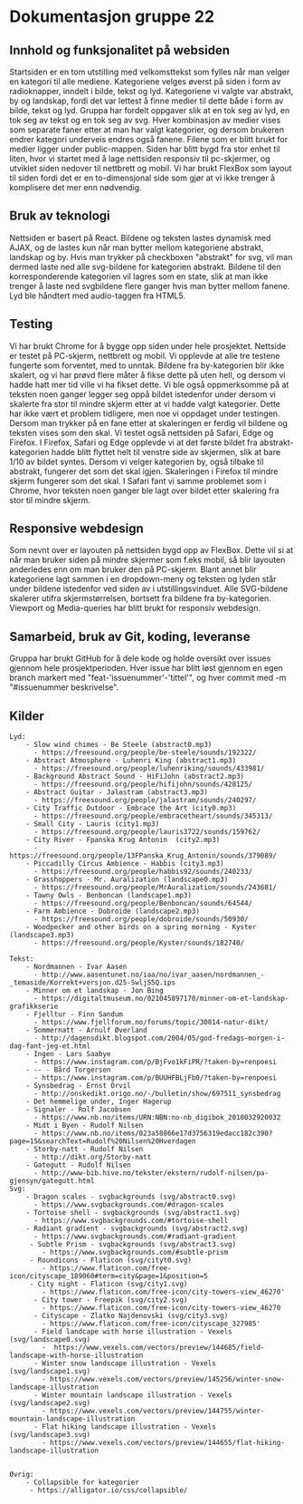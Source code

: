 # Dokumentasjon gruppe 22

  ## Innhold og funksjonalitet på websiden
  Startsiden er en tom utstilling med velkomsttekst som fylles når man velger en kategori til alle mediene. Kategoriene velges øverst på siden i form av radioknapper, inndelt i bilde, tekst og lyd. Kategoriene vi valgte var abstrakt, by og landskap, fordi det var lettest å finne medier til dette både i form av bilde, tekst og lyd. Gruppa har fordelt oppgaver slik at en tok seg av lyd, en tok seg av tekst og en tok seg av svg. Hver kombinasjon av medier vises som separate faner etter at man har valgt kategorier, og dersom brukeren endrer kategori underveis endres også fanene. Filene som er blitt brukt for medier ligger under public-mappen. Siden har blitt bygd fra stor enhet til liten, hvor vi startet med å lage nettsiden responsiv til pc-skjermer, og utviklet siden nedover til nettbrett og mobil. Vi har brukt FlexBox som layout til siden fordi det er en to-dimensjonal side som gjør at vi ikke trenger å komplisere det mer enn nødvendig.

  ## Bruk av teknologi
  Nettsiden er basert på React. Bildene og teksten lastes dynamisk med AJAX, og de lastes kun når man bytter mellom kategoriene abstrakt, landskap og by. Hvis man trykker på checkboxen "abstrakt" for svg, vil man dermed laste ned alle svg-bildene for kategorien abstrakt. Bildene til den korresponderende kategorien vil lagres som en state, slik at man ikke trenger å laste ned svgbildene flere ganger hvis man bytter mellom fanene. Lyd ble håndtert med audio-taggen fra HTML5.

  ## Testing
  Vi har brukt Chrome for å bygge opp siden under hele prosjektet. Nettside er testet på PC-skjerm, nettbrett og mobil. Vi opplevde at alle tre testene fungerte som forventet, med to unntak. Bildene fra by-kategorien blir ikke skalert, og vi har prøvd flere måter å fikse dette på uten hell, og dersom vi hadde hatt mer tid ville vi ha fikset dette.
  Vi ble også oppmerksomme på at teksten noen ganger legger seg oppå bildet istedenfor under dersom vi skalerte fra stor til mindre skjerm etter at vi hadde valgt kategorier. Dette har ikke vært et problem tidligere, men noe vi oppdaget under testingen. Dersom man trykker på en fane etter at skaleringen er ferdig vil bildene og teksten vises som den skal.
  Vi testet også nettsiden på Safari, Edge og Firefox.
  I Firefox, Safari og Edge opplevde vi at det første bildet fra abstrakt-kategorien hadde blitt flyttet helt til venstre side av skjermen, slik at bare 1/10 av bildet syntes. Dersom vi velger kategorien by, også tilbake til abstrakt, fungerer det som det skal igjen. Skaleringen i Firefox til mindre skjerm fungerer som det skal.
  I Safari fant vi samme problemet som i Chrome, hvor teksten noen ganger ble lagt over bildet etter skalering fra stor til mindre skjerm.

  ## Responsive webdesign
  Som nevnt over er layouten på nettsiden bygd opp av FlexBox. Dette vil si at når man bruker siden på mindre skjermer som f.eks mobil, så blir layouten anderledes enn om man bruker den på PC-skjerm. Blant annet blir kategoriene lagt sammen i en dropdown-meny og teksten og lyden står under bildene istedenfor ved siden av i utstillingsvinduet. Alle SVG-bildene skalerer utifra skjermstørrelsen, bortsett fra bildene fra by-kategorien. Viewport og Media-queries har blitt brukt for responsiv webdesign.

  ## Samarbeid, bruk av Git, koding, leveranse
  Gruppa har brukt GitHub for å dele kode og holde oversikt over issues gjennom hele prosjektperioden. Hver issue har blitt løst gjennom en egen branch markert med "feat-'issuenummer'-'tittel'", og hver commit med -m "#issuenummer beskrivelse".

  ## Kilder
    Lyd:
        - Slow wind chimes - Be Steele (abstract0.mp3)
          - https://freesound.org/people/be-steele/sounds/192322/
        - Abstract Atmosphere - Luhenri King (abstract1.mp3)
          - https://freesound.org/people/luhenriking/sounds/433981/
        - Background Abstract Sound - HiFiJohn (abstract2.mp3)
          - https://freesound.org/people/hifijohn/sounds/428125/
        - Abstract Guitar - Jalastram (abstract3.mp3)
          - https://freesound.org/people/jalastram/sounds/240297/
        - City Traffic Outdoor - Embrace the Art (city0.mp3)
          - https://freesound.org/people/embracetheart/sounds/345313/
        - Small City - Lauris (city1.mp3)
          - https://freesound.org/people/lauris3722/sounds/159762/
        - City River - Fpanska Krug Antonin  (city2.mp3)
          - https://freesound.org/people/13FPanska_Krug_Antonin/sounds/379089/
        - Piccadilly Circus Ambience - Habbis (city3.mp3)
          - https://freesound.org/people/habbis92/sounds/240233/
        - Grasshoppers - Mr. Auralization (landscape0.mp3)
          - https://freesound.org/people/MrAuralization/sounds/243681/
        - Tawny Owls - Benboncan (landscape1.mp3)
          - https://freesound.org/people/Benboncan/sounds/64544/
        - Farm Ambience - Dobroide (landscape2.mp3)
          - https://freesound.org/people/dobroide/sounds/50930/
        - Woodpecker and other birds on a spring morning - Kyster (landscape3.mp3)
          - https://freesound.org/people/Kyster/sounds/182740/

    Tekst:
        - Nordmannen - Ivar Aasen
          - http://www.aasentunet.no/iaa/no/ivar_aasen/nordmannen_-_temaside/Korrekt+versjon.d25-SwljS5Q.ips
        - Minner om et landskap - Jon Bing
          - https://digitaltmuseum.no/021045897170/minner-om-et-landskap-grafikkserie
        - Fjelltur - Finn Sandum
          - https://www.fjellforum.no/forums/topic/30814-natur-dikt/
        - Sommernatt - Arnulf Øverland
          - http://dagensdikt.blogspot.com/2004/05/god-fredags-morgen-i-dag-fant-jeg-et.html
        - Ingen - Lars Saabye
          - https://www.instagram.com/p/BjFvo1kFiPR/?taken-by=renpoesi
        - -- - Bård Torgersen
          - https://www.instagram.com/p/BUUHFBLjFb0/?taken-by=renpoesi
        - Synsbedrag - Ernst Orvil
          - http://onskedikt.origo.no/-/bulletin/show/697511_synsbedrag
        - Det hemmelige under, Inger Hagerup
        - Signaler - Rolf Jacobsen
          - https://www.nb.no/items/URN:NBN:no-nb_digibok_2010032920032
        - Midt i Byen - Rudolf Nilsen
          - https://www.nb.no/items/823a58866e17d3756319edacc182c390?page=15&searchText=Rudolf%20Nilsen%20Hverdagen
        - Storby-natt - Rudolf Nilsen
          - http://dikt.org/Storby-natt
        - Gategutt - Rudolf Nilsen
          - http://www-bib.hive.no/tekster/ekstern/rudolf-nilsen/pa-gjensyn/gategutt.html
    Svg: 
        - Dragon scales - svgbackgrounds (svg/abstract0.svg)
          - https://www.svgbackgrounds.com/#dragon-scales 
        - Tortoise shell - svgbackgrounds (svg/abstract1.svg)
          - https://www.svgbackgrounds.com/#tortoise-shell
        - Radiant gradient - svgbackgrounds (svg/abstract2.svg)
          - https://www.svgbackgrounds.com/#radiant-gradient
         - Subtle Prism - svgbackgrounds (svg/abstract3.svg)
            - https://www.svgbackgrounds.com/#subtle-prism
         - Roundicons - Flaticon (svg/cityt0.svg)
            - https://www.flaticon.com/free-icon/cityscape_189060#term=city&page=1&position=5
         - City night - Flaticon (svg/city1.svg)
            - https://www.flaticon.com/free-icon/city-towers-view_46270'
          - City tower - Freepik (svg/city2.svg)
            - https://www.flaticon.com/free-icon/city-towers-view_46270
          - Cityscape - Zlatko Najdenovski (svg/city3.svg)
            - https://www.flaticon.com/free-icon/cityscape_327985'
          - Field landcape with horse illustration - Vexels (svg/landscape0.svg)
            -  https://www.vexels.com/vectors/preview/144685/field-landscape-with-horse-illustration
          - Winter snow landscape illustration - Vexels (svg/landscape1.svg)
            - https://www.vexels.com/vectors/preview/145256/winter-snow-landscape-illustration
          - Winter mountain landscape illustration - Vexels (svg/landscape2.svg)
            - https://www.vexels.com/vectors/preview/144755/winter-mountain-landscape-illustration
          - Flat hiking landscape illustration - Vexels (svg/landscape3.svg)
            - https://www.vexels.com/vectors/preview/144655/flat-hiking-landscape-illustration
            
         
    Øvrig:
        - Collapsible for kategorier
         - https://alligator.io/css/collapsible/
